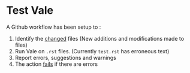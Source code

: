 # Test Vale

A Github workflow has been setup to :

1. Identify the [changed](https://github.com/tj-actions/changed-files) files (New additions and modifications made to files)
2. Run Vale on `.rst` files. (Currently `test.rst` has erroneous text)
3. Report errors, suggestions and warnings
4. The action [fails](https://github.com/Namyalg/vale-boilerplate/runs/6222910640?check_suite_focus=true) if there are errors
